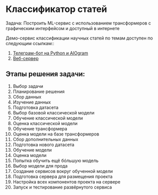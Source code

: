 
# Классификатор статей

Задача: Построить ML-сервис с использованием трансформеров с графическим интерфейсом и доступный в интернете


Демо-сервис классификации научных статей по темам доступен по следующим ссылкам::
1. <a href="https://t.me/arxiv_topic_classifier_bot">Телеграм-бот на Python и AIOgram</a>
2. <a href="http://77.73.71.233:7860">Веб-сервер</a>

## Этапы решения задачи:

1. Выбор задачи
2. Планирование решения
3. Сбор данных
4. Изучение данных
5. Подготовка датасета
6. Выбор базовой классической модели
7. Обучение классической модели
8. Оценка классической модели
9. Обучение трансформера
10. Оценка модели на базе трансформеров
11. Сбор дополнительных данных
12. Подготовка нового датасета
13. Обучение модели
14. Оценка модели
15. Попытка обучить ещё бóльшую модель
16. Выбор модели для прода
17. Создание сервисов вокруг обученной модели
18. Подготовка сервера для размещения проекта
19. Настройка всех компонентов проекта на сервере
20. Запуск и тестирование развёрнутого сервиса
